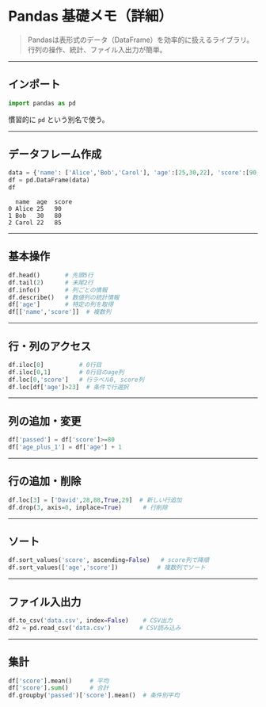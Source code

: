 # Pandas 基礎メモ（詳細）

> Pandasは表形式のデータ（DataFrame）を効率的に扱えるライブラリ。行列の操作、統計、ファイル入出力が簡単。

---

## インポート
```python
import pandas as pd
```
慣習的に `pd` という別名で使う。

---

## データフレーム作成
```python
data = {'name': ['Alice','Bob','Carol'], 'age':[25,30,22], 'score':[90,80,85]}
df = pd.DataFrame(data)
df
```
```
  name  age  score
0 Alice 25   90
1 Bob   30   80
2 Carol 22   85
```

---

## 基本操作
```python
df.head()       # 先頭5行
df.tail(2)      # 末尾2行
df.info()       # 列ごとの情報
df.describe()   # 数値列の統計情報
df['age']       # 特定の列を取得
df[['name','score']]  # 複数列
```

---

## 行・列のアクセス
```python
df.iloc[0]          # 0行目
df.iloc[0,1]        # 0行目のage列
df.loc[0,'score']   # 行ラベル0, score列
df.loc[df['age']>23]  # 条件で行選択
```

---

## 列の追加・変更
```python
df['passed'] = df['score']>=80
df['age_plus_1'] = df['age'] + 1
```

---

## 行の追加・削除
```python
df.loc[3] = ['David',28,88,True,29]  # 新しい行追加
df.drop(3, axis=0, inplace=True)      # 行削除
```

---

## ソート
```python
df.sort_values('score', ascending=False)   # score列で降順
df.sort_values(['age','score'])           # 複数列でソート
```

---

## ファイル入出力
```python
df.to_csv('data.csv', index=False)    # CSV出力
df2 = pd.read_csv('data.csv')        # CSV読み込み
```

---

## 集計
```python
df['score'].mean()     # 平均
df['score'].sum()      # 合計
df.groupby('passed')['score'].mean()  # 条件別平均
```
